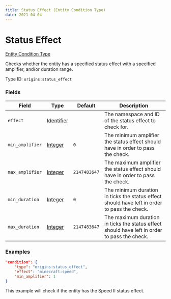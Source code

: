 ```yaml
---
title: Status Effect (Entity Condition Type)
date: 2021-04-04
---
```


# Status Effect

[Entity Condition Type](../entity_condition_types.md)

Checks whether the entity has a specified status effect with a specified amplifier, and/or duration range.

Type ID: `origins:status_effect`


### Fields

Field  | Type | Default | Description
-------|------|---------|-------------
`effect` | [Identifier](../data_types/identifier.md) | | The namespace and ID of the status effect to check for.
`min_amplifier` | [Integer](../data_types/integer.md) | `0` | The minimum amplifier the status effect should have in order to pass the check.
`max_amplifier` | [Integer](../data_types/integer.md) | `2147483647` | The maximum amplifier the status effect should have in order to pass the check.
`min_duration` | [Integer](../data_types/integer.md) | `0` | The minimum duration in ticks the status effect should have left in order to pass the check.
`max_duration` | [Integer](../data_types/integer.md) | `2147483647` | The maximum duration in ticks the status effect should have left in order to pass the check.


### Examples

```json
"condition": {
    "type": "origins:status_effect",
    "effect": "minecraft:speed",
    "min_amplifier": 1
}
```

This example will check if the entity has the Speed II status effect.
